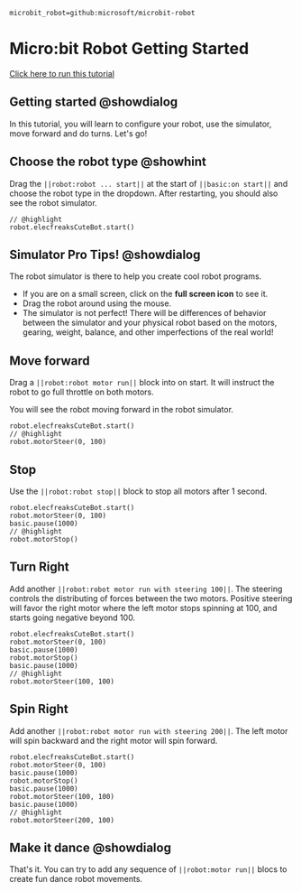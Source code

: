 ```package
microbit_robot=github:microsoft/microbit-robot
```

# Micro:bit Robot Getting Started
[Click here to run this tutorial](https://makecode.microbit.org/#tutorial:github:GTA-TeleGuam/coding-and-robotics-2024/tutorials/microsoft-test-tutorial)

## Getting started @showdialog

In this tutorial, you will learn to configure your robot, use the simulator, move forward and do turns.
Let's go!

## Choose the robot type @showhint

Drag the `||robot:robot ... start||` at the start of `||basic:on start||` and choose the robot type
in the dropdown. After restarting, you should also see the robot simulator.

```blocks
// @highlight
robot.elecfreaksCuteBot.start()
```

## Simulator Pro Tips! @showdialog

The robot simulator is there to help you create cool robot programs. 
- If you are on a small screen, click on the **full screen icon** to see it.
- Drag the robot around using the mouse.
- The simulator is not perfect! There will be differences of behavior between the simulator
and your physical robot based on the motors, gearing, weight, balance, and other imperfections
of the real world!

## Move forward

Drag a `||robot:robot motor run||` block into on start. 
It will instruct the robot to go full throttle on both motors.

You will see the robot moving forward in the robot simulator.

```blocks
robot.elecfreaksCuteBot.start()
// @highlight
robot.motorSteer(0, 100)
```

## Stop

Use the `||robot:robot stop||` block to stop all motors after 1 second.

```blocks
robot.elecfreaksCuteBot.start()
robot.motorSteer(0, 100)
basic.pause(1000)
// @highlight
robot.motorStop()
```

## Turn Right

Add another `||robot:robot motor run with steering 100||`. The steering controls the distributing
of forces between the two motors. Positive steering will favor the right motor
where the left motor stops spinning at 100, and starts going negative beyond 100.

```blocks
robot.elecfreaksCuteBot.start()
robot.motorSteer(0, 100)
basic.pause(1000)
robot.motorStop()
basic.pause(1000)
// @highlight
robot.motorSteer(100, 100)
```

## Spin Right

Add another `||robot:robot motor run with steering 200||`. The left motor will spin backward
and the right motor will spin forward.

```blocks
robot.elecfreaksCuteBot.start()
robot.motorSteer(0, 100)
basic.pause(1000)
robot.motorStop()
basic.pause(1000)
robot.motorSteer(100, 100)
basic.pause(1000)
// @highlight
robot.motorSteer(200, 100)
```

## Make it dance @showdialog

That's it. You can try to add any sequence of `||robot:motor run||` blocs to create fun
dance robot movements.